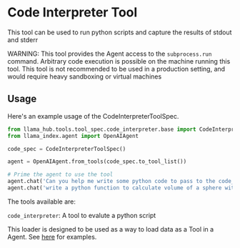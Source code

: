 # Code Interpreter Tool

This tool can be used to run python scripts and capture the results of stdout and stderr

WARNING: This tool provides the Agent access to the `subprocess.run` command.
Arbitrary code execution is possible on the machine running this tool.
This tool is not recommended to be used in a production setting, and would require heavy sandboxing or virtual machines


## Usage

Here's an example usage of the CodeInterpreterToolSpec.

```python
from llama_hub.tools.tool_spec.code_interpreter.base import CodeInterpreterToolSpec
from llama_index.agent import OpenAIAgent

code_spec = CodeInterpreterToolSpec()

agent = OpenAIAgent.from_tools(code_spec.to_tool_list())

# Prime the agent to use the tool
agent.chat('Can you help me write some python code to pass to the code_interpreter tool')
agent.chat('write a python function to calculate volume of a sphere with radius 4.3cm')
```

The tools available are:

`code_interpreter`: A tool to evalute a python script

This loader is designed to be used as a way to load data as a Tool in a Agent. See [here](https://github.com/emptycrown/llama-hub/tree/main) for examples.
